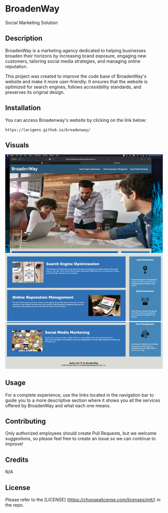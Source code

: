 # BroadenWay
Social Marketing Solution

## Description

BroadenWay is a marketing agency dedicated to helping businesses broaden their horizons by increasing brand exposure, engaging new customers, tailoring social media strategies, and managing online reputation.

This project was created to improve the code base of BroadenWay's website and make it more user-friendly. It ensures that the website is optimized for search engines, follows accessibility standards, and preserves its original design.

## Installation

You can access Broadenway's website by clicking on the link below:

```
https://larigens.github.io/broadenway/
```

## Visuals

![screenshot of the webpage](assets/images/screenshot.png)
![screenshot of the webpage](assets/images/screenshot2.png)
![screenshot of the webpage](assets/images/screenshot3.png)

## Usage

For a complete experience, use the links located in the navigation bar to guide you to a more descriptive section where it shows you all the services offered by BroadenWay and what each one means.

## Contributing

Only authorized employees should create Pull Requests, but we welcome suggestions, so please feel free to create an issue so we can continue to improve!

## Credits

N/A

## License

Please refer to the [LICENSE] (https://choosealicense.com/licenses/mit/) in the repo.





